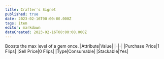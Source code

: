 ```yaml
---
title: Crafter's Signet
published: true
date: 2023-02-16T00:00:00.000Z
tags: item
editor: markdown
dateCreated: 2023-02-16T00:00:00.000Z
---
```


Boosts the max level of a gem once.
|Attribute|Value|
|-|-|
|Purchase Price|1 Flips|
|Sell Price|0 Flips|
|Type|Consumable|
|Stackable|Yes|

